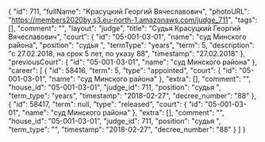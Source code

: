 {
    "id": 711,
    "fullName": "Красуцкий Георгий Вячеславович",
    "photoURL": "https://members2020by.s3.eu-north-1.amazonaws.com/judge_711",
    "tags": [],
    "comment": "",
    "layout": "judge",
    "title": "Судья Красуцкий Георгий Вячеславович",
    "court": {
        "id": "05-001-03-01",
        "name": "суд Минского района",
        "position": "судья ",
        "termType": "years",
        "term": 5,
        "description": "c 27.02.2018, на срок 5 лет, по указу 88",
        "timestamp": "27.02.2018"
    },
    "previousCourt": {
        "id": "05-001-03-01",
        "name": "суд Минского района"
    },
    "career": [
        {
            "id": 58416,
            "term": 5,
            "type": "appointed",
            "court": {
                "id": "05-001-03-01",
                "name": "суд Минского района"
            },
            "extra": [],
            "comment": "",
            "house_id": "05-001-03-01",
            "judge_id": 711,
            "position": "судья ",
            "term_type": "years",
            "timestamp": "2018-02-27",
            "decree_number": "88"
        },
        {
            "id": 58417,
            "term": null,
            "type": "released",
            "court": {
                "id": "05-001-03-01",
                "name": "суд Минского района"
            },
            "extra": [],
            "comment": "",
            "house_id": "05-001-03-01",
            "judge_id": 711,
            "position": "судья ",
            "term_type": "",
            "timestamp": "2018-02-27",
            "decree_number": "88"
        }
    ]
}